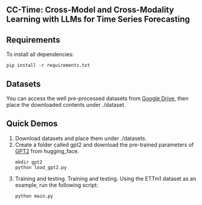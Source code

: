 ## CC-Time: Cross-Model and Cross-Modality Learning with LLMs for Time Series Forecasting


## Requirements
To install all dependencies:
```
pip install -r requirements.txt
```

## Datasets
You can access the well pre-processed datasets from [Google Drive](https://drive.google.com/file/d/1NF7VEefXCmXuWNbnNe858WvQAkJ_7wuP/view), then place the downloaded contents under ./dataset.


## Quick Demos
1. Download datasets and place them under ./datasets.
2. Create a folder called gpt2 and download the pre-trained parameters of [GPT2](https://huggingface.co/openai-community/gpt2) from hugging_face.
    ```
    mkdir gpt2
    python load_gpt2.py
    ```
3. Training and testing. Training and testing. Using the ETTm1 dataset as an example, run the following script:
    ```
    python main.py
    ```

